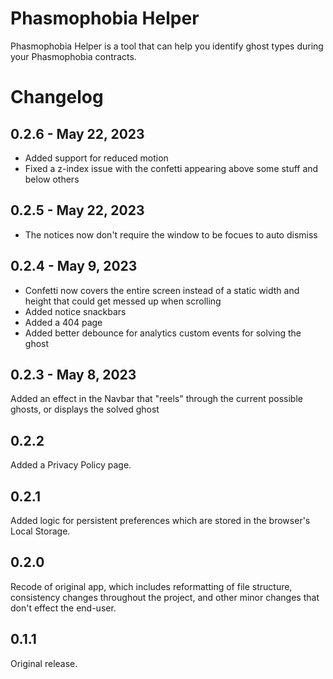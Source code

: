 # Phasmophobia Helper

Phasmophobia Helper is a tool that can help you identify ghost types during your Phasmophobia contracts.

# Changelog

## 0.2.6 - May 22, 2023

- Added support for reduced motion
- Fixed a z-index issue with the confetti appearing above some stuff and below others

## 0.2.5 - May 22, 2023

- The notices now don't require the window to be focues to auto dismiss

## 0.2.4 - May 9, 2023

- Confetti now covers the entire screen instead of a static width and height that could get messed up when scrolling
- Added notice snackbars
- Added a 404 page
- Added better debounce for analytics custom events for solving the ghost

## 0.2.3 - May 8, 2023

Added an effect in the Navbar that "reels" through the current possible ghosts, or displays the solved ghost

## 0.2.2

Added a Privacy Policy page.

## 0.2.1

Added logic for persistent preferences which are stored in the browser's Local Storage.

## 0.2.0

Recode of original app, which includes reformatting of file structure, consistency changes throughout the project, and other minor changes that don't effect the end-user.

## 0.1.1

Original release.
